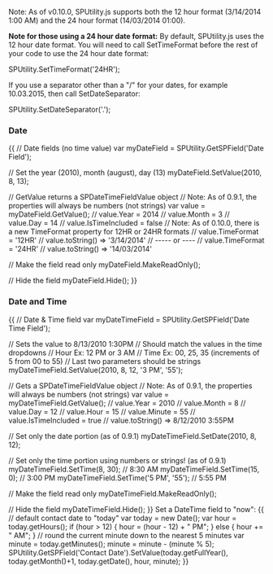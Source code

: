 Note: As of v0.10.0, SPUtility.js supports both the 12 hour format (3/14/2014 1:00 AM) and the 24 hour format (14/03/2014 01:00).

**Note for those using a 24 hour date format:** By default, SPUtility.js uses the 12 hour date format. You will need to call SetTimeFormat before the rest of your code to use the 24 hour date format:

SPUtility.SetTimeFormat('24HR');

If you use a separator other than a "/" for your dates, for example 10.03.2015, then call SetDateSeparator:

SPUtility.SetDateSeparator('.');

### Date
{{
// Date fields (no time value)
var myDateField = SPUtility.GetSPField('Date Field');

// Set the year (2010), month (august), day (13)
myDateField.SetValue(2010, 8, 13);

// GetValue returns a SPDateTimeFieldValue object
// Note: As of 0.9.1, the properties will always be numbers (not strings)
var value = myDateField.GetValue();
// value.Year = 2014
// value.Month = 3
// value.Day = 14
// value.IsTimeIncluded = false
// Note: As of 0.10.0, there is a new TimeFormat property for 12HR or 24HR formats
// value.TimeFormat = '12HR'
// value.toString() => '3/14/2014'
// ----- or ----
// value.TimeFormat = '24HR'
// value.toString() => '14/03/2014'


// Make the field read only
myDateField.MakeReadOnly();

// Hide the field
myDateField.Hide();
}}
### Date and Time
{{
// Date & Time field
var myDateTimeField = SPUtility.GetSPField('Date Time Field');

// Sets the value to 8/13/2010 1:30PM
// Should match the values in the time dropdowns
//  Hour Ex: 12 PM or 3 AM
//  Time Ex: 00, 25, 35 (increments of 5 from 00 to 55)
// Last two parameters should be strings
myDateTimeField.SetValue(2010, 8, 12, '3 PM', '55');

// Gets a SPDateTimeFieldValue object
// Note: As of 0.9.1, the properties will always be numbers (not strings)
var value = myDateTimeField.GetValue();
// value.Year = 2010
// value.Month = 8
// value.Day = 12
// value.Hour = 15
// value.Minute = 55
// value.IsTimeIncluded = true
// value.toString() => 8/12/2010 3:55PM

// Set only the date portion (as of 0.9.1)
myDateTimeField.SetDate(2010, 8, 12);

// Set only the time portion using numbers or strings! (as of 0.9.1)
myDateTimeField.SetTime(8, 30); // 8:30 AM
myDateTimeField.SetTime(15, 0); // 3:00 PM
myDateTimeField.SetTime('5 PM', '55'); // 5:55 PM

// Make the field read only
myDateTimeField.MakeReadOnly();

// Hide the field
myDateTimeField.Hide();
}}
Set a DateTime field to "now":
{{
// default contact date to "today"
var today = new Date();
var hour = today.getHours();
if (hour > 12) {
	hour = (hour - 12) + " PM";
} else {
	hour += " AM";
}
// round the current minute down to the nearest 5 minutes
var minute = today.getMinutes();
minute = minute - (minute % 5);
SPUtility.GetSPField('Contact Date').SetValue(today.getFullYear(), today.getMonth()+1, today.getDate(), hour, minute);
}}
